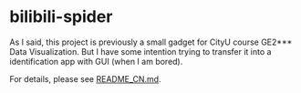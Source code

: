 # bilibili-spider

As I said, this project is previously a small gadget for CityU course GE2*** Data Visualization. But I have some intention trying to transfer it into a identification app with GUI (when I am bored).

For details, please see [README_CN.md](README_CN.md).

